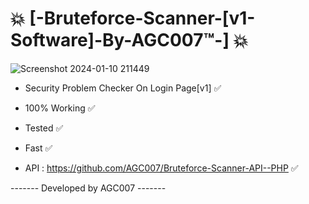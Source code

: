 # 💥 [-Bruteforce-Scanner-[v1-Software]-By-AGC007™-] 💥

![Screenshot 2024-01-10 211449](https://github.com/AGC007/Bruteforce-Scanner-Software--Csharp/assets/75802202/f78c87e1-1903-4e12-8681-c36d7440795d)

- Security Problem Checker On Login Page[v1] ✅
- 100% Working ✅
- Tested ✅
- Fast ✅

- API : https://github.com/AGC007/Bruteforce-Scanner-API--PHP ✅

------- Developed by AGC007 -------
